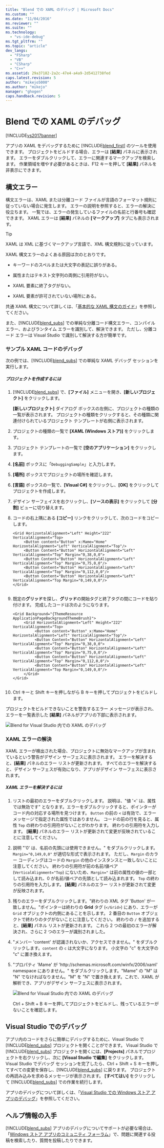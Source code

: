 ```yaml
---
title: "Blend での XAML のデバッグ | Microsoft Docs"
ms.custom: ""
ms.date: "11/04/2016"
ms.reviewer: ""
ms.suite: ""
ms.technology: 
  - "vs-ide-debug"
ms.tgt_pltfrm: ""
ms.topic: "article"
dev_langs: 
  - "FSharp"
  - "VB"
  - "CSharp"
  - "C++"
ms.assetid: 29a37182-2a2c-47e4-a4a9-2d5412738fed
caps.latest.revision: 5
author: "mikejo5000"
ms.author: "mikejo"
manager: "ghogen"
caps.handback.revision: 5
---
```

# Blend での XAML のデバッグ
[!INCLUDE[vs2017banner](../code-quality/includes/vs2017banner.md)]

アプリの XAML をデバッグするために [!INCLUDE[blend_first](../debugger/includes/blend_first_md.md)] のツールを使用できます。  プロジェクトをビルドする場合、エラーは **\[結果\]** パネルに表示されます。  エラーをダブルクリックして、エラーに関連するマークアップを検索します。  作業領域を増やす必要があるときは、F12 キーを押して **\[結果\]** パネルを非表示にできます。  
  
## 構文エラー  
 構文エラーは、XAML または分離コード ファイルが言語のフォーマット規則に従っていない場合に発生します。  エラーの説明を参照すると、エラーの解決に役立ちます。  一覧では、エラーの発生しているファイルの名前と行番号も確認できます。  XAML エラーは **\[結果\]** パネルの **\[マークアップ\]** タブにも表示されます。  
  
> [!TIP]
>  XAML は XML に基づくマークアップ言語で、XML 構文規則に従っています。  
  
 XAML 構文エラーのよくある原因は次のとおりです。  
  
-   キーワードのスペルまたは大文字の表記に誤りがある。  
  
-   属性またはテキスト文字列の両側に引用符がない。  
  
-   XAML 要素に終了タグがない。  
  
-   XAML 要素が許可されていない場所にある。  
  
 共通 XAML 構文について詳しくは、「[基本的な XAML 構文のガイド](http://go.microsoft.com/fwlink/?LinkId=329942)」を参照してください。  
  
 また、[!INCLUDE[blend_subs](../debugger/includes/blend_subs_md.md)] での単純な分離コード構文エラー、コンパイル エラー、およびランタイム エラーを識別して、解決できます。  ただし、分離コード エラーは Visual Studio で識別して解決する方が簡単です。  
  
### サンプル XAML コードのデバッグ  
 次の例では、[!INCLUDE[blend_subs](../debugger/includes/blend_subs_md.md)] での単純な XAML デバッグ セッションを実行します。  
  
##### プロジェクトを作成するには  
  
1.  [!INCLUDE[blend_subs](../debugger/includes/blend_subs_md.md)] で、**\[ファイル\]** メニューを開き、**\[新しいプロジェクト\]** をクリックします。  
  
     **\[新しいプロジェクト\]** ダイアログ ボックスの左側に、プロジェクトの種類の一覧が表示されます。  プロジェクトの種類をクリックすると、その種類に関連付けられているプロジェクト テンプレートが右側に表示されます。  
  
2.  プロジェクトの種類の一覧で **\[XAML \(Windows ストア\)\]** をクリックします。  
  
3.  プロジェクト テンプレートの一覧で **\[空のアプリケーション\]** をクリックします。  
  
4.  **\[名前\]** ボックスに「`DebuggingSample`」と入力します。  
  
5.  **\[場所\]** ボックスでプロジェクトの場所を確認します。  
  
6.  **\[言語\]** ボックスの一覧で、**\[Visual C\#\]** をクリックし、**\[OK\]** をクリックしてプロジェクトを作成します。  
  
7.  デザイン サーフェイスを右クリックし、**\[ソースの表示\]** をクリックして **\[分割\]** ビューに切り替えます。  
  
8.  コードの右上隅にある **\[コピー\]** リンクをクリックして、次のコードをコピーします。  
  
    ```  
    <Grid HorizontalAlignment="Left" Height="222" VerticalAlignment="Top>  
         <Button content="Button" x:Mame="Home" HorizontalAlignment="Left" VerticalAlignment="Top"/>  
         <Button Content="Button" HorizontalAlignment="Left" VerticalAlignment="Top" Margin="0,38,0,0">  
         <Button Content="Button" HorizontalAlignment="Left" VerticalAlignment="Top" Margin="0,75,0,0"/>  
         <Button Content="Button" HorizontalAlignment="Left" VerticalAlignment="Top" Margin="0,112,0,0"/>  
         <Button Content="Button" HorizontalAlignment="Left" VerticalAlignment="Top Margin="0,149,0,0"/>  
    </Grid>  
  
    ```  
  
9. 既定の**グリッド**を探し、**グリッド**の開始タグと終了タグの間にコードを貼り付けます。  完成したコードは次のようになります。  
  
    ```  
    <Grid Background="{ThemeResource ApplicationPageBackgroundThemeBrush}">  
         <Grid HorizontalAlignment="Left" Height="222" VerticalAlignment="Top>  
              <Button content="Button" x:Mame="Home" HorizontalAlignment="Left" VerticalAlignment="Top"/>  
              <Button Content="Button" HorizontalAlignment="Left" VerticalAlignment="Top" Margin="0,38,0,0">  
              <Button Content="Button" HorizontalAlignment="Left" VerticalAlignment="Top" Margin="0,75,0,0"/>  
              <Button Content="Button" HorizontalAlignment="Left" VerticalAlignment="Top" Margin="0,112,0,0"/>  
              <Button Content="Button" HorizontalAlignment="Left" VerticalAlignment="Top Margin="0,149,0,0"/>  
         </Grid>  
    </Grid>  
  
    ```  
  
10. Ctrl キーと Shift キーを押しながら B キーを押してプロジェクトをビルドします。  
  
 プロジェクトをビルドできないことを警告するエラー メッセージが表示され、エラーを一覧表示した **\[結果\]** パネルがアプリの下部に表示されます。  
  
 ![Blend for Visual Studio 内での XAML のデバッグ](../debugger/media/blend_debugxaml_xaml.png "blend\_debugXAML\_XAML")  
  
### XAML エラーの解決  
 XAML エラーが検出された場合、プロジェクトに無効なマークアップが含まれているという警告がデザイン サーフェスに表示されます。  エラーを解決すると、**\[結果\]** パネルのエラー リストが更新されます。  すべてのエラーを解決すると、デザイン サーフェスが有効になり、アプリがデザイン サーフェスに表示されます。  
  
##### XAML エラーを解決するには  
  
1.  リストの最初のエラーをダブルクリックします。  説明は、"値 '\<' は、属性では無効です" となります。エラーをダブルクリックすると、ポインターがコード内の対応する場所を見つけます。  `Button` の前の `<` は有効で、エラー メッセージで指定された属性ではありません。  コードの前の行を見ると、属性 `Top` の終わりの引用符がないことがわかります。  終わりの引用符を入力します。  **\[結果\]** パネルのエラー リストが更新されて変更が反映されていることに注意してください。  
  
2.  説明 "'0' は、名前の先頭には使用できません。" をダブルクリックします。`Margin="0,149,0,0"` が適切な形式で表示されます。  ただし、`Margin` のカラー コーディングはコードの `Margin` の他のインスタンスと一致しないことに注意してください。  終わりの引用符が前の名前\/値ペア \(`VerticalAlignment="Top`\) にないため、`Margin="` は前の属性の値の一部として読み込まれ、0 が名前\/値ペアの先頭として読み込まれます。  `Top` の終わりの引用符を入力します。  **\[結果\]** パネルのエラー リストが更新されて変更が反映されます。  
  
3.  残りのエラーをダブルクリックします。"終わりの XML タグ 'Button' が一致しません。"ポインターは終わりの **Grid** タグ \(`</Grid>`\) にあり、エラーが `Grid` オブジェクトの内側にあることを示します。  2 番目の `Button` オブジェクトで終わりのタグがないことに注意してください。  終わりの `/` を追加すると、**\[結果\]** パネル リストが更新されます。  これら 2 つの最初のエラーが解決され、さらに 2 つのエラーが識別されました。  
  
4.  "メンバー 'content' が認識されないか、アクセスできません。" をダブルクリックします。`content` の `c` は大文字になります。  小文字の "c" を大文字の "c" に置き換えます。  
  
5.  "プロパティ 'Mame' が 'http:\/\/schemas.microsoft.com\/winfx\/2006\/xaml' namespace にありません。" をダブルクリックします。"Mame" の "M" は "N" でなければなりません。"M" を "N" で置き換えます。これで、XAML が解析でき、アプリがデザイン サーフェスに表示されます。  
  
     ![Blend for Visual Studio 内での XAML のデバッグ](~/docs/debugger/media/blend_debugartboard_xaml.png "blend\_debugArtboard\_XAML")  
  
     Ctrl \+ Shift \+ B キーを押してプロジェクトをビルドし、残っているエラーがないことを確認します。  
  
## Visual Studio でのデバッグ  
 アプリ内のコードをさらに簡単にデバッグするために、Visual Studio で [!INCLUDE[blend_subs](../debugger/includes/blend_subs_md.md)] プロジェクトを開くことができます。  Visual Studio で [!INCLUDE[blend_subs](../debugger/includes/blend_subs_md.md)] プロジェクトを開くには、**\[Projects\]** パネルでプロジェクトを右クリックし、次に **\[Visual Studio で編集\]** をクリックします。  Visual Studio でデバッグ セッションを完了したら、Ctrl \+ Shift \+ S キーを押してすべての変更を保存し、[!INCLUDE[blend_subs](../debugger/includes/blend_subs_md.md)] に戻ります。  プロジェクトの再読み込みを求めるメッセージが表示されます。  **\[すべてはい\]** をクリックして [!INCLUDE[blend_subs](../debugger/includes/blend_subs_md.md)] での作業を続行します。  
  
 アプリのデバッグについて詳しくは、「[Visual Studio での Windows ストア アプリのデバッグ](http://go.microsoft.com/fwlink/?LinkId=329944)」を参照してください。  
  
## ヘルプ情報の入手  
 [!INCLUDE[blend_subs](../debugger/includes/blend_subs_md.md)] アプリのデバッグについてサポートが必要な場合は、「[Windows ストア アプリのコミュニティ フォーラム](http://go.microsoft.com/fwlink/?LinkId=280308)」で、問題に関連する投稿を検索したり、質問を投稿したりできます。